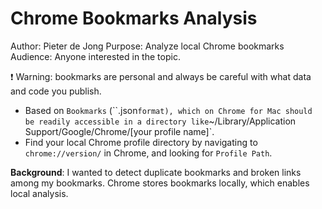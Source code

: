 # Chrome Bookmarks Analysis

Author: Pieter de Jong
Purpose: Analyze local Chrome bookmarks
Audience: Anyone interested in the topic. 

:exclamation: Warning: bookmarks are personal and always be careful with what data and code you publish.

* Based on `Bookmarks` (``.json` format), which on Chrome for Mac should be readily accessible in a directory like `~/Library/Application Support/Google/Chrome/[your profile name]`. 
* Find your local Chrome profile directory by navigating to `chrome://version/` in Chrome, and looking for `Profile Path`.

**Background**: I wanted to detect duplicate bookmarks and broken links among my bookmarks. Chrome stores bookmarks locally, which enables local analysis.




